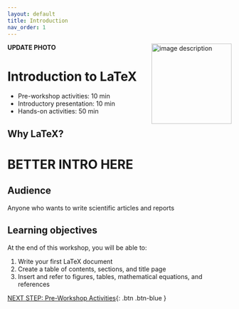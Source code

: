 ```yaml
---
layout: default
title: Introduction 
nav_order: 1
---
```

**UPDATE PHOTO**
<img src="images/WORKSHOP-LOGO-HERE.png" style="float:right;width:180px;" alt="image description">

# Introduction to LaTeX

- Pre-workshop activities: 10 min 
- Introductory presentation: 10 min
- Hands-on activities: 50 min

## Why LaTeX?

# **BETTER INTRO HERE**

## Audience

Anyone who wants to write scientific articles and reports

## Learning objectives

At the end of this workshop, you will be able to:

1. Write your first LaTeX document
2. Create a table of contents, sections, and title page
3. Insert and refer to figures, tables, mathematical equations, and references
 
[NEXT STEP: Pre-Workshop Activities](pre-workshop.html){: .btn .btn-blue }
